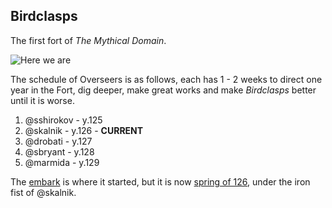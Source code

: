 Birdclasps
----------

The first fort of *The Mythical Domain*.

![Here we are](http://pixxx.wtf.cat/image/3t3F2x2p1P0R/2014-08-07%20at%209.25%20PM.png)

The schedule of Overseers is as follows, each has 1 - 2 weeks to direct
one year in the Fort, dig deeper, make great works and make *Birdclasps* better until
it is worse.

  1. @sshirokov - y.125
  2. @skalnik - y.126 - **CURRENT**
  3. @drobati - y.127
  4. @sbryant - y.128
  5. @marmida - y.129

The [embark](/The-Mythical-Domain/Birdclasps/125-0-embark.md) is where it started, but it is now
[spring of 126](/The-Mythical-Domain/Birdclasps/126-1-spring.md), under the iron fist of @skalnik.
